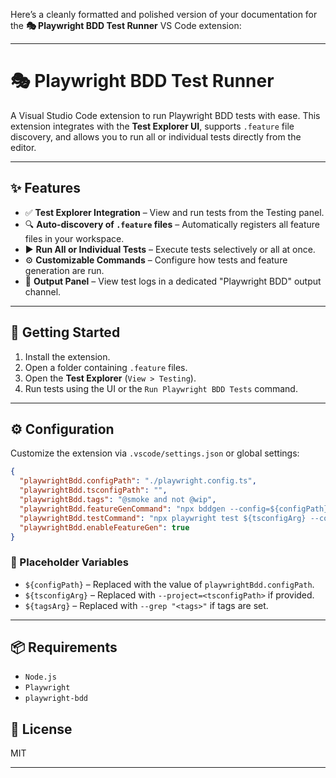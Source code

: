 Here’s a cleanly formatted and polished version of your documentation for the **🎭 Playwright BDD Test Runner** VS Code extension:

---

# 🎭 Playwright BDD Test Runner

A Visual Studio Code extension to run Playwright BDD tests with ease. This extension integrates with the **Test Explorer UI**, supports `.feature` file discovery, and allows you to run all or individual tests directly from the editor.

---

## ✨ Features

- ✅ **Test Explorer Integration** – View and run tests from the Testing panel.
- 🔍 **Auto-discovery of `.feature` files** – Automatically registers all feature files in your workspace.
- ▶️ **Run All or Individual Tests** – Execute tests selectively or all at once.
- ⚙️ **Customizable Commands** – Configure how tests and feature generation are run.
- 📄 **Output Panel** – View test logs in a dedicated "Playwright BDD" output channel.

---

## 🚀 Getting Started

1. Install the extension.
2. Open a folder containing `.feature` files.
3. Open the **Test Explorer** (`View > Testing`).
4. Run tests using the UI or the `Run Playwright BDD Tests` command.

---

## ⚙️ Configuration

Customize the extension via `.vscode/settings.json` or global settings:

```json
{
  "playwrightBdd.configPath": "./playwright.config.ts",
  "playwrightBdd.tsconfigPath": "",
  "playwrightBdd.tags": "@smoke and not @wip",
  "playwrightBdd.featureGenCommand": "npx bddgen --config=${configPath}",
  "playwrightBdd.testCommand": "npx playwright test ${tsconfigArg} --config=${configPath} ${tagsArg}",
  "playwrightBdd.enableFeatureGen": true
}
```

### 🔧 Placeholder Variables

- `${configPath}` – Replaced with the value of `playwrightBdd.configPath`.
- `${tsconfigArg}` – Replaced with `--project=<tsconfigPath>` if provided.
- `${tagsArg}` – Replaced with `--grep "<tags>"` if tags are set.

---

## 📦 Requirements

- `Node.js`
- `Playwright`
- `playwright-bdd`


## 📃 License

MIT

---


